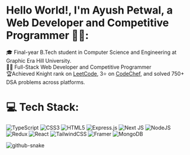 # Hello World!, I'm Ayush Petwal, a Web Developer and Competitive Programmer 👋🏼:
🎓 Final-year B.Tech student in Computer Science and Engineering at Graphic Era Hill University.<br>👨‍💻 Full-Stack Web Developer and Competitive Programmer<br>🏆Achieved Knight rank on [LeetCode](https://leetcode.com/u/c0mrade_9/), 3⭐ on [CodeChef](https://www.codechef.com/users/c0mrade_9), and solved 750+ DSA problems across platforms.

# 💻 Tech Stack:

![TypeScript](https://img.shields.io/badge/typescript-%23007ACC.svg?style=for-the-badge&logo=typescript&logoColor=white) ![CSS3](https://img.shields.io/badge/css3-%231572B6.svg?style=for-the-badge&logo=css3&logoColor=white) ![HTML5](https://img.shields.io/badge/html5-%23E34F26.svg?style=for-the-badge&logo=html5&logoColor=white) ![Express.js](https://img.shields.io/badge/express.js-%23404d59.svg?style=for-the-badge&logo=express&logoColor=%2361DAFB) ![Next JS](https://img.shields.io/badge/Next-black?style=for-the-badge&logo=next.js&logoColor=white) ![NodeJS](https://img.shields.io/badge/node.js-6DA55F?style=for-the-badge&logo=node.js&logoColor=white) ![Redux](https://img.shields.io/badge/redux-%23593d88.svg?style=for-the-badge&logo=redux&logoColor=white) ![React](https://img.shields.io/badge/react-%2320232a.svg?style=for-the-badge&logo=react&logoColor=%2361DAFB) ![TailwindCSS](https://img.shields.io/badge/tailwindcss-%2338B2AC.svg?style=for-the-badge&logo=tailwind-css&logoColor=white) ![Framer](https://img.shields.io/badge/Framer-black?style=for-the-badge&logo=framer&logoColor=blue) ![MongoDB](https://img.shields.io/badge/MongoDB-%234ea94b.svg?style=for-the-badge&logo=mongodb&logoColor=white)

<picture>
  <source media="(prefers-color-scheme: dark)" srcset="https://raw.githubusercontent.com/Ayush-Petwal/Ayush-Petwal/output/github-snake-dark.svg" />
  <source media="(prefers-color-scheme: light)" srcset="https://raw.githubusercontent.com/Ayush-Petwal/Ayush-Petwal/output/github-snake.svg" />
  <img alt="github-snake" src="https://raw.githubusercontent.com/tobiasmeyhoefer/Ayush-Petwal/output/github-snake.svg" />
</picture>
